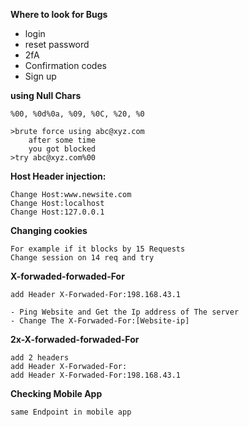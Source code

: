 __Where to look for Bugs__


- login
- reset password
- 2fA
- Confirmation codes
- Sign up


__using Null Chars__

```
%00, %0d%0a, %09, %0C, %20, %0
```
```
>brute force using abc@xyz.com
	after some time
	you got blocked
>try abc@xyz.com%00
```

__Host Header injection:__ 

```
Change Host:www.newsite.com
Change Host:localhost
Change Host:127.0.0.1
```


__Changing cookies__
```
For example if it blocks by 15 Requests
Change session on 14 req and try 
```


__X-forwaded-forwaded-For__
```
add Header X-Forwaded-For:198.168.43.1

- Ping Website and Get the Ip address of The server
- Change The X-Forwaded-For:[Website-ip]
```

__2x-X-forwaded-forwaded-For__

```
add 2 headers
add Header X-Forwaded-For:
add Header X-Forwaded-For:198.168.43.1
```

__Checking Mobile App__

```
same Endpoint in mobile app
```


